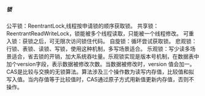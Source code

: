 <h5>锁</h5>
公平锁：ReentrantLock,线程按申请锁的顺序获取锁。
共享锁：ReentrantReadWriteLock，锁能被多个线程读取，只能被一个线程修改。
可重入锁：获锁之后，可无限次访问锁住代码。
自旋锁：循环尝试获取锁。
悲观锁：行锁、表锁、读锁、写锁，使用这种机制，多写场景适合。
乐观锁：写少读多场景适合，省去锁的开销，加大系统吞吐量。乐观锁实现是版本号机制，在数据表中加个version字段，表示数据被修改次数。当数据被修改时，version
值会加一。
CAS是比较与交换的无锁算法。算法涉及三个操作数为读写内存值，比较值和拟写入值。当内存值等于比较值时，CAS通过原子方式用新值更新内存值，否则不操作。
